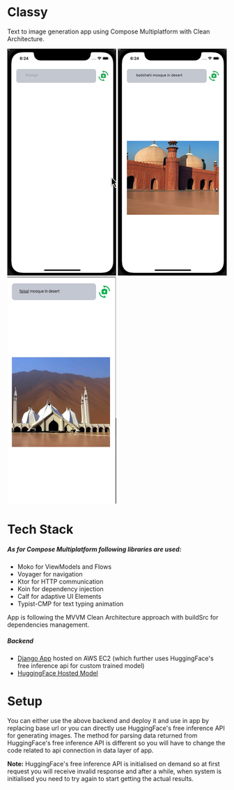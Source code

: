 # Classy
Text to image generation app using Compose Multiplatform with Clean Architecture.

<img src="/media/ss1.png" width="250" height="520"> <img src="/media/ss2.png" width="250" height="520">
<img src="/media/ss3.png" width="250" height="520">

# Tech Stack

<h5>As for Compose Multiplatform following libraries are used:</h5>

- Moko for ViewModels and Flows
- Voyager for navigation
- Ktor for HTTP communication
- Koin for dependency injection
- Calf for adaptive UI Elements
- Typist-CMP for text typing animation

App is following the MVVM Clean Architecture approach with buildSrc for dependencies management.


<h5>Backend</h5>

- <a href="https://github.com/zeeshanali-k/t2i_backend">Django App</a> hosted on AWS EC2 (which further uses HuggingFace's free inference api for custom trained model)
- <a href="https://huggingface.co/devscion/pakhistoricalplaces">HuggingFace Hosted Model</a>

# Setup

You can either use the above backend and deploy it and use in app by replacing base url or you can directly use HuggingFace's free inference API for generating images.
The method for parsing data returned from HuggingFace's free inference API is different so you will have to change the code related to api connection in data layer of app.

<b>Note:</b> HuggingFace's free inference API is initialised on demand so at first request you will receive invalid response and after a while, when system is initialised you need to try again to start getting the actual results.

